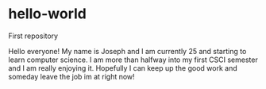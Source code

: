 # hello-world
First repository

Hello everyone!
My name is Joseph and I am currently 25 and starting to learn computer science.
I am more than halfway into my first CSCI semester and I am really enjoying it.
Hopefully I can keep up the good work and someday leave the job im at right now!
